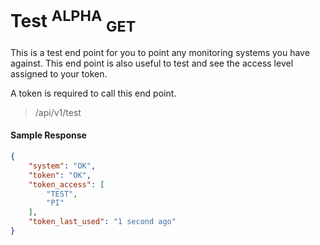 # Test <sup>ALPHA</sup> <sub>GET</sub> 

This is a test end point for you to point any monitoring systems you have against. This end point is also useful to test and see the access level assigned to your token.

A token is required to call this end point.
    

> /api/v1/test

#### Sample Response
```json 
{
    "system": "OK",
    "token": "OK",
    "token_access": [
        "TEST",
        "PI"
    ],
    "token_last_used": "1 second ago"
}
```

